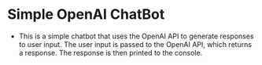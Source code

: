# Simple OpenAI ChatBot

- This is a simple chatbot that uses the OpenAI API to generate responses to user input. The user input is passed to the OpenAI API, which returns a response. The response is then printed to the console.
